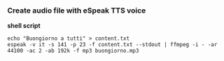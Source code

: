 ### Create audio file with eSpeak TTS voice

**shell script**

```
echo "Buongiorno a tutti" > content.txt
espeak -v it -s 141 -p 23 -f content.txt --stdout | ffmpeg -i - -ar 44100 -ac 2 -ab 192k -f mp3 buongiorno.mp3
```
